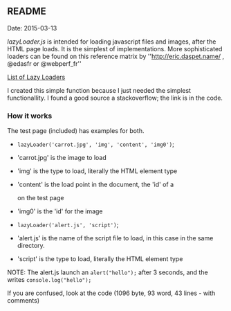 ## README ##
Date: 2015-03-13

*lazyLoader.js* is intended for loading javascript files and images, after the HTML page loads. It is the simplest of implementations. More sophisticated loaders can be found on this reference matrix by ''http://eric.daspet.name/ , @edasfr or @webperf_fr'' 

[List of Lazy Loaders](https://docs.google.com/spreadsheet/ccc?key=0Aqln2akPWiMIdERkY3J2OXdOUVJDTkNSQ2ZsV3hoWVE#gid=2)

I created this simple function because I just needed the simplest functionallity. I found a good source a stackoverflow; the link is in the code.

### How it works ###
The test page (included) has examples for both.

- `lazyLoader('carrot.jpg', 'img', 'content', 'img0')`;
 - 'carrot.jpg' is the image to load
 - 'img' is the type to load, literally the HTML element type
 - 'content' is the load point in the document, the 'id' of a <div> on the test page
 - 'img0' is the 'id' for the image

- `lazyLoader('alert.js', 'script')`;
 - 'alert.js' is the name of the script file to load, in this case in the same directory.
 - 'script' is the type to load, literally the HTML element type

NOTE: The alert.js launch an `alert("hello");` after 3 seconds, and the writes `console.log("hello");`

If you are confused, look at the code (1096 byte, 93 word, 43 lines -  with comments)
